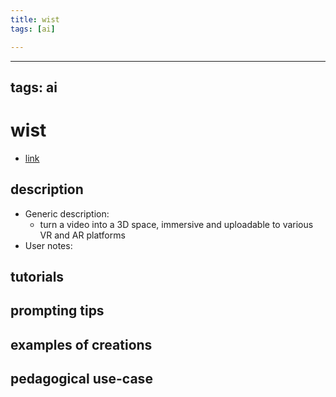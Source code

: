 ```yaml
---
title: wist
tags: [ai]

---
```


---
tags: ai 
---


# wist


* [link](https://wistlabs.com/)

## description
* Generic description: 
    * turn a video into a 3D space, immersive and uploadable to various VR and AR platforms 
* User notes:

## tutorials

## prompting tips

## examples of creations 

## pedagogical use-case 